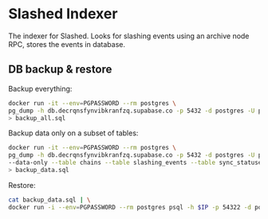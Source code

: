 # Slashed Indexer

The indexer for Slashed.
Looks for slashing events using an archive node RPC, stores the events in database.

## DB backup & restore

Backup everything:

```sh
docker run -it --env=PGPASSWORD --rm postgres \
pg_dump -h db.decrqnsfynvibkranfzq.supabase.co -p 5432 -d postgres -U postgres \
> backup_all.sql
```

Backup data only on a subset of tables:

```sh
docker run -it --env=PGPASSWORD --rm postgres \
pg_dump -h db.decrqnsfynvibkranfzq.supabase.co -p 5432 -d postgres -U postgres \
--data-only --table chains --table slashing_events --table sync_statuses \
> backup_data.sql
```

Restore:

```sh
cat backup_data.sql | \
docker run -i --env=PGPASSWORD --rm postgres psql -h $IP -p 54322 -d postgres -U postgres
```
